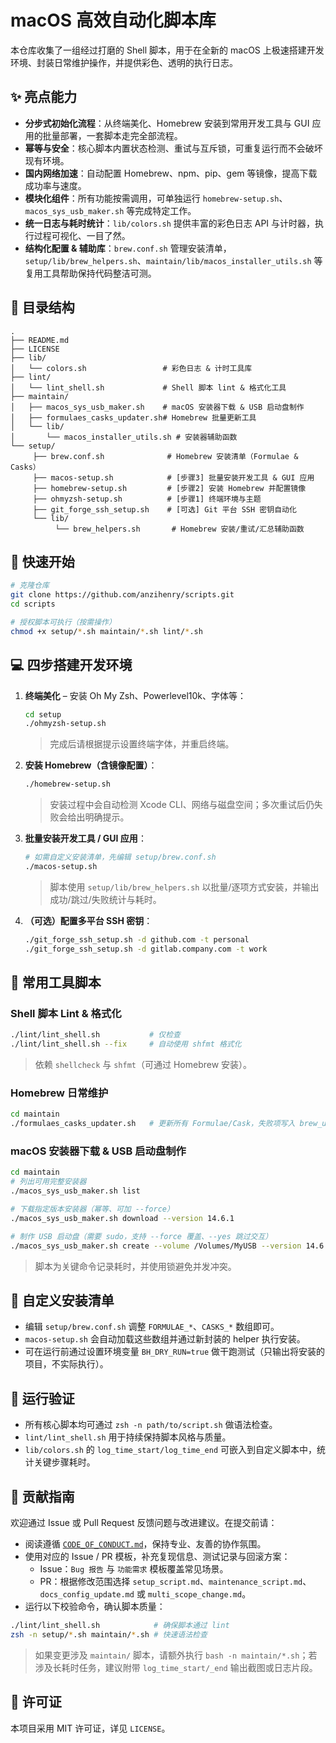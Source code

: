 # macOS 高效自动化脚本库

本仓库收集了一组经过打磨的 Shell 脚本，用于在全新的 macOS 上极速搭建开发环境、封装日常维护操作，并提供彩色、透明的执行日志。

## ✨ 亮点能力

- **分步式初始化流程**：从终端美化、Homebrew 安装到常用开发工具与 GUI 应用的批量部署，一套脚本走完全部流程。
- **幂等与安全**：核心脚本内置状态检测、重试与互斥锁，可重复运行而不会破坏现有环境。
- **国内网络加速**：自动配置 Homebrew、npm、pip、gem 等镜像，提高下载成功率与速度。
- **模块化组件**：所有功能按需调用，可单独运行 `homebrew-setup.sh`、`macos_sys_usb_maker.sh` 等完成特定工作。
- **统一日志与耗时统计**：`lib/colors.sh` 提供丰富的彩色日志 API 与计时器，执行过程可视化、一目了然。
- **结构化配置 & 辅助库**：`brew.conf.sh` 管理安装清单，`setup/lib/brew_helpers.sh`、`maintain/lib/macos_installer_utils.sh` 等复用工具帮助保持代码整洁可测。

## 📂 目录结构

```
.
├── README.md
├── LICENSE
├── lib/
│   └── colors.sh                 # 彩色日志 & 计时工具库
├── lint/
│   └── lint_shell.sh             # Shell 脚本 lint & 格式化工具
├── maintain/
│   ├── macos_sys_usb_maker.sh    # macOS 安装器下载 & USB 启动盘制作
│   ├── formulaes_casks_updater.sh# Homebrew 批量更新工具
│   └── lib/
│       └── macos_installer_utils.sh # 安装器辅助函数
└── setup/
     ├── brew.conf.sh              # Homebrew 安装清单（Formulae & Casks）
     ├── macos-setup.sh            # [步骤3] 批量安装开发工具 & GUI 应用
     ├── homebrew-setup.sh         # [步骤2] 安装 Homebrew 并配置镜像
     ├── ohmyzsh-setup.sh          # [步骤1] 终端环境与主题
     ├── git_forge_ssh_setup.sh    # [可选] Git 平台 SSH 密钥自动化
     └── lib/
          └── brew_helpers.sh       # Homebrew 安装/重试/汇总辅助函数
```

## 🚀 快速开始

```bash
# 克隆仓库
git clone https://github.com/anzihenry/scripts.git
cd scripts

# 授权脚本可执行（按需操作）
chmod +x setup/*.sh maintain/*.sh lint/*.sh
```

## ️💻 四步搭建开发环境

1. **终端美化** – 安装 Oh My Zsh、Powerlevel10k、字体等：
    ```bash
    cd setup
    ./ohmyzsh-setup.sh
    ```
    > 完成后请根据提示设置终端字体，并重启终端。

2. **安装 Homebrew（含镜像配置）**：
    ```bash
    ./homebrew-setup.sh
    ```
    > 安装过程中会自动检测 Xcode CLI、网络与磁盘空间；多次重试后仍失败会给出明确提示。

3. **批量安装开发工具 / GUI 应用**：
    ```bash
    # 如需自定义安装清单，先编辑 setup/brew.conf.sh
    ./macos-setup.sh
    ```
    > 脚本使用 `setup/lib/brew_helpers.sh` 以批量/逐项方式安装，并输出成功/跳过/失败统计与耗时。

4. **（可选）配置多平台 SSH 密钥**：
    ```bash
    ./git_forge_ssh_setup.sh -d github.com -t personal
    ./git_forge_ssh_setup.sh -d gitlab.company.com -t work
    ```

## 🧰 常用工具脚本

### Shell 脚本 Lint & 格式化

```bash
./lint/lint_shell.sh           # 仅检查
./lint/lint_shell.sh --fix     # 自动使用 shfmt 格式化
```
> 依赖 `shellcheck` 与 `shfmt`（可通过 Homebrew 安装）。

### Homebrew 日常维护

```bash
cd maintain
./formulaes_casks_updater.sh   # 更新所有 Formulae/Cask，失败项写入 brew_update_errors.log
```

### macOS 安装器下载 & USB 启动盘制作

```bash
cd maintain
# 列出可用完整安装器
./macos_sys_usb_maker.sh list

# 下载指定版本安装器（幂等、可加 --force）
./macos_sys_usb_maker.sh download --version 14.6.1

# 制作 USB 启动盘（需要 sudo，支持 --force 覆盖、--yes 跳过交互）
./macos_sys_usb_maker.sh create --volume /Volumes/MyUSB --version 14.6 -y
```
> 脚本为关键命令记录耗时，并使用锁避免并发冲突。

## 🔧 自定义安装清单

- 编辑 `setup/brew.conf.sh` 调整 `FORMULAE_*`、`CASKS_*` 数组即可。
- `macos-setup.sh` 会自动加载这些数组并通过新封装的 helper 执行安装。
- 可在运行前通过设置环境变量 `BH_DRY_RUN=true` 做干跑测试（只输出将安装的项目，不实际执行）。

## 🧪 运行验证

- 所有核心脚本均可通过 `zsh -n path/to/script.sh` 做语法检查。
- `lint/lint_shell.sh` 用于持续保持脚本风格与质量。
- `lib/colors.sh` 的 `log_time_start/log_time_end` 可嵌入到自定义脚本中，统计关键步骤耗时。

## 🤝 贡献指南

欢迎通过 Issue 或 Pull Request 反馈问题与改进建议。在提交前请：

- 阅读遵循 [`CODE_OF_CONDUCT.md`](./.github/CODE_OF_CONDUCT.md)，保持专业、友善的协作氛围。
- 使用对应的 Issue / PR 模板，补充复现信息、测试记录与回滚方案：
    - Issue：`Bug 报告` 与 `功能需求` 模板覆盖常见场景。
    - PR：根据修改范围选择 `setup_script.md`、`maintenance_script.md`、`docs_config_update.md` 或 `multi_scope_change.md`。
- 运行以下校验命令，确认脚本质量：

```bash
./lint/lint_shell.sh            # 确保脚本通过 lint
zsh -n setup/*.sh maintain/*.sh # 快速语法检查
```

> 如果变更涉及 `maintain/` 脚本，请额外执行 `bash -n maintain/*.sh`；若涉及长耗时任务，建议附带 `log_time_start/_end` 输出截图或日志片段。

## 📜 许可证

本项目采用 MIT 许可证，详见 `LICENSE`。